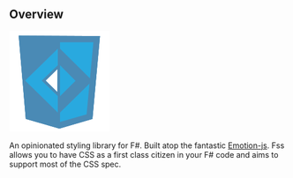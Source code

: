 ## Overview

![Fss](../assets/logo.svg)

An opinionated styling library for F#.
Built atop the fantastic [Emotion-js](https://github.com/emotion-js/emotion). Fss allows you to have CSS as a first class citizen in your F# code and aims to support most of the CSS spec.